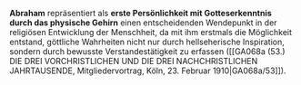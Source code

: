 
**Abraham** repräsentiert als **erste Persönlichkeit mit Gotteserkenntnis durch das physische Gehirn** einen entscheidenden Wendepunkt in der religiösen Entwicklung der Menschheit, da mit ihm erstmals die Möglichkeit entstand, göttliche Wahrheiten nicht nur durch hellseherische Inspiration, sondern durch bewusste Verstandestätigkeit zu erfassen ([[GA068a (53.) DIE DREI VORCHRISTLICHEN UND DIE DREI NACHCHRISTLICHEN JAHRTAUSENDE, Mitgliedervortrag, Köln, 23. Februar 1910|GA068a/53]]).
